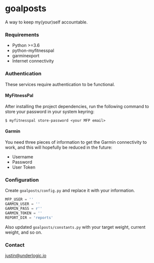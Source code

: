 # goalposts
A way to keep my(your)self accountable.

### Requirements
* Python >=3.6
* python-myfitnesspal
* garminexport
* Internet connectivity

### Authentication
These services require authentication to be functional.

#### MyFitnessPal
After installing the project dependencies, run the following command to store your password in your system keyring:

```
$ myfitnesspal store-password <your MFP email>
```

#### Garmin
You need three pieces of information to get the Garmin connectivity to work, and this will hopefully be reduced in the future:
* Username
* Password
* User Token

### Configuration
Create `goalposts/config.py` and replace it with your information.

```python
MFP_USER = ''
GARMIN_USER = ''
GARMIN_PASS = r''
GARMIN_TOKEN = ''
REPORT_DIR = 'reports'
```

Also updated `goalposts/constants.py` with your target weight, current weight, and so on.


### Contact
justin@underlogic.io
